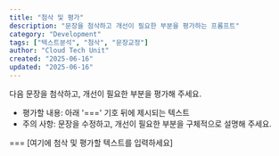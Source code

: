 ```yaml
---
title: "첨삭 및 평가"
description: "문장을 첨삭하고 개선이 필요한 부분을 평가하는 프롬프트"
category: "Development"
tags: ["텍스트분석", "첨삭", "문장교정"]
author: "Cloud Tech Unit"
created: "2025-06-16"
updated: "2025-06-16"
---
```


다음 문장을 첨삭하고, 개선이 필요한 부분을 평가해 주세요.

* 평가할 내용: 아래 '===' 기호 뒤에 제시되는 텍스트
* 주의 사항: 문장을 수정하고, 개선이 필요한 부분을 구체적으로 설명해 주세요.

===
[여기에 첨삭 및 평가할 텍스트를 입력하세요]
